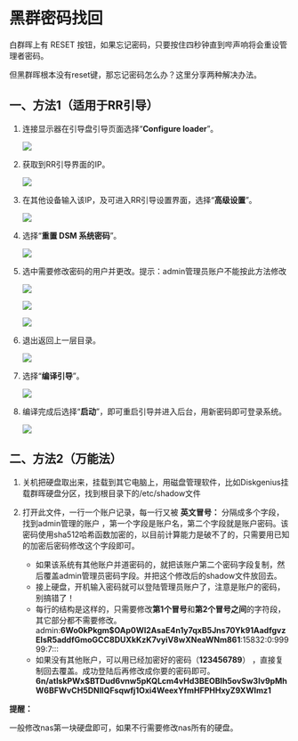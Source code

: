 # 黑群密码找回

白群晖上有 RESET 按钮，如果忘记密码，只要按住四秒钟直到哔声响将会重设管理者密码。

但黑群晖根本没有reset键，那忘记密码怎么办？这里分享两种解决办法。

## 一、方法1（适用于RR引导）

1. 连接显示器在引导盘引导页面选择“**Configure loader**”。

   ![](https://webp.nas-u.top/Nasu_241028180619.png)

2. 获取到RR引导界面的IP。

   ![](https://webp.nas-u.top/Nasu_241028181127.png)

3. 在其他设备输入该IP，及可进入RR引导设置界面，选择“**高级设置**”。

   ![](https://webp.nas-u.top/Nasu_241028181225.png)

4. 选择“**重置 DSM 系统密码**”。

   ![](https://webp.nas-u.top/Nasu_241028181311.png)

5. 选中需要修改密码的用户并更改。提示：admin管理员账户不能按此方法修改

   ![](https://webp.nas-u.top/Nasu_241028181350.png)

   ![](https://webp.nas-u.top/Nasu_241028181457.png)

   ![](https://webp.nas-u.top/Nasu_241028181556.png)

6. 退出返回上一层目录。

   ![](https://webp.nas-u.top/Nasu_241028181623.png)

7. 选择“**编译引导**”。

   ![](https://webp.nas-u.top/Nasu_241028181737.png)

8. 编译完成后选择“**启动**”，即可重启引导并进入后台，用新密码即可登录系统。

   ![](https://webp.nas-u.top/Nasu_241028181809.png)

   

## 二、方法2（万能法）

1. 关机把硬盘取出来，挂载到其它电脑上，用磁盘管理软件，比如Diskgenius挂载群晖硬盘分区，找到根目录下的/etc/shadow文件

2. 打开此文件，一行一个账户记录，每一行又被  **英文冒号：** 分隔成多个字段，找到admin管理的账户 ，第一个字段是账户名，第二个字段就是账户密码。该密码使用sha512哈希函数加密的，以目前计算能力是破不了的，只需要用已知的加密后密码修改这个字段即可。
   - 如果该系统有其他账户并道密码的，就把该账户第二个密码字段复制，然后覆盖admin管理员密码字段。并把这个修改后的shadow文件放回去。
   - 接上硬盘，开机输入密码就可以登陆管理员账户了，注意是账户的密码，别搞错了！
   - 每行的结构是这样的，只需要修改**第1个冒号**和**第2个冒号之间**的字符段，其它部分都不需要修改。admin:**$6$Wo0kPkgm$OAp0Wl2AsaE4n1y7qxB5Jns70Yk91AadfgvzElsR5addfGmoGCC8DUXkKzK7vyiV8wXNeaWNm861**:15832:0:99999:7:::
   - 如果没有其他账户，可以用已经加密好的密码（**123456789**） ，直接复制回去覆盖。成功登陆后再修改成你要的密码即可。**$6$n/atIskPWx$BTDud6vnw5pKQLcm4vHd3BEOBlh5ovSw3Iv9pMhW6BFWvCH5DNIIQFsqwfj1Oxi4WeexYfmHFPHHxyZ9XWImz1**

**提醒：**

一般修改nas第一块硬盘即可，如果不行需要修改nas所有的硬盘。

